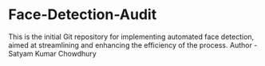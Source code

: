 # Face-Detection-Audit
This is the initial Git repository for implementing automated face detection, aimed at streamlining and enhancing the efficiency of the process.
Author - Satyam Kumar Chowdhury
